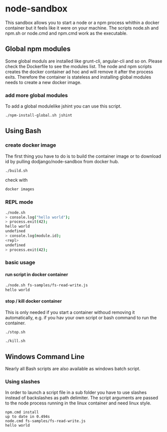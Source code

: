 # node-sandbox

This sandbox allows you to start a node or a npm process whithin a docker container but it feels like it were on your machine. The scripts node.sh and npm.sh or node.cmd and npm.cmd work as the executable.

## Global npm modules

Some global moduls are installed like grunt-cli, angular-cli and so on. Please check the Dockerfile to see the modules list.
The node and npm scripts creates the docker container ad hoc and will remove it after the process exits. Therefore the container is stateless and installing global modules needs to create a new docker image.

### add more global modules

To add a global modulelike jshint you can use this script.

```bash
./npm-install-global.sh jshint
```

## Using Bash

### create docker image

The first thing you have to do is to build the container image or to download id by pulling dodjango/node-sandbox from docker hub.

```bash
./build.sh
```

check with

```bash
docker images
```

### REPL mode

```Bash
./node.sh
> console.log("hello world");
> process.exit(42);
hello world
undefined
> console.log(module.id);
<repl>
undefined
> process.exit(42);
```

### basic usage

#### run script in docker container

```Bash
./node.sh fs-samples/fs-read-write.js
hello world
```

#### stop / kill docker container

This is only needed if you start a container withoud removing it automatically, e.g. if you hav your own script or bash command to run the container.

```Bash
./stop.sh
```

```Bash
./kill.sh
```

## Windows Command Line

Nearly all Bash scripts are also available as windows batch script.

### Using slashes

In order to launch a script file in a sub folder you have to use slashes instead of backslashes as path delimiter. The script arguments are passed to the node process running in the linux container and need linux style.

```batch
npm.cmd install
up to date in 0.494s
node.cmd fs-samples/fs-read-write.js
hello world
```
